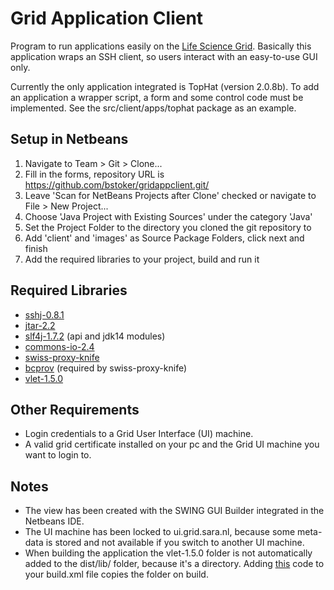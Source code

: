 Grid Application Client
=============

Program to run applications easily on the [Life Science Grid](https://github.com/bstoker/gridappclient/wiki/Life-Science-Grid). Basically this application wraps an SSH client, so users interact with an easy-to-use GUI only. 

Currently the only application integrated is TopHat (version 2.0.8b). To add an application a wrapper script, a form and some control code must be implemented. See the src/client/apps/tophat package as an example.

Setup in Netbeans
------------------
1. Navigate to Team > Git > Clone...
2. Fill in the forms, repository URL is https://github.com/bstoker/gridappclient.git/
3. Leave 'Scan for NetBeans Projects after Clone' checked or navigate to File > New Project...
4. Choose 'Java Project with Existing Sources' under the category 'Java'
5. Set the Project Folder to the directory you cloned the git repository to
6. Add 'client' and 'images' as Source Package Folders, click next and finish
7. Add the required libraries to your project, build and run it

Required Libraries
------------------
* [sshj-0.8.1](https://github.com/downloads/shikhar/sshj/sshj-0.8.1.zip)
* [jtar-2.2](http://search.maven.org/remotecontent?filepath=org/kamranzafar/jtar/2.2/jtar-2.2.jar)
* [slf4j-1.7.2](http://www.slf4j.org/download.html) (api and jdk14 modules)
* [commons-io-2.4](http://commons.apache.org/proper/commons-io/download_io.cgi)
* [swiss-proxy-knife](https://github.com/grith/swiss-proxy-knife)
* [bcprov](http://www.bouncycastle.org/latest_releases.html) (required by swiss-proxy-knife)
* [vlet-1.5.0](http://sourceforge.net/projects/vlet/files/vlet-1.5.0/vlet-1.5.0.zip/download)

Other Requirements
-------------------
* Login credentials to a Grid User Interface (UI) machine.
* A valid grid certificate installed on your pc and the Grid UI machine you want to login to.

Notes
------------------
* The view has been created with the SWING GUI Builder integrated in the Netbeans IDE.
* The UI machine has been locked to ui.grid.sara.nl, because some meta-data is stored and not available if you switch to another UI machine.
* When building the application the vlet-1.5.0 folder is not automatically added to the dist/lib/ folder, because it's a directory. Adding [this](https://github.com/bstoker/gridappclient/wiki/Adding-VLET-folder-to-lib-on-build) code to your build.xml file copies the folder on build.
